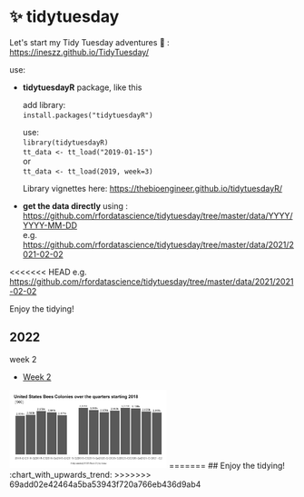 # ✨ tidytuesday

Let's start my Tidy Tuesday adventures :facepunch: : https://ineszz.github.io/TidyTuesday/

use: 

- **tidytuesdayR** package, like this

  add library: <br> `install.packages("tidytuesdayR")`
  
  use:  <br>`library(tidytuesdayR)` <br>
       `tt_data <- tt_load("2019-01-15")` <br>
       or <br>
       `tt_data <- tt_load(2019, week=3)`

  Library vignettes here: https://thebioengineer.github.io/tidytuesdayR/


- **get the data directly** using :
https://github.com/rfordatascience/tidytuesday/tree/master/data/YYYY/YYYY-MM-DD <br> e.g. <br> https://github.com/rfordatascience/tidytuesday/tree/master/data/2021/2021-02-02

<<<<<<< HEAD
e.g. https://github.com/rfordatascience/tidytuesday/tree/master/data/2021/2021-02-02

Enjoy the tidying!


## 2022

week 2


- [Week 2](t2022_week2.Rmd) 

<img src="https://github.com/ineszz/tidytuesday/blob/main/wk2.png" width=55% height=55%>
=======
##  Enjoy the tidying! :chart_with_upwards_trend:
>>>>>>> 69add02e42464a5ba53943f720a766eb436d9ab4
